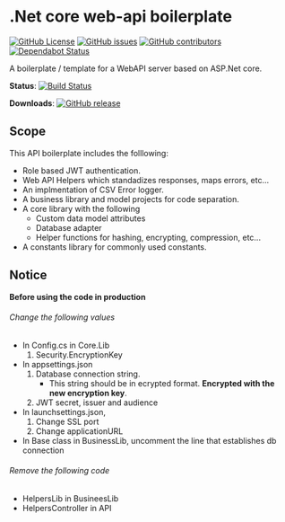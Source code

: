 # .Net core web-api boilerplate

[![GitHub License](https://img.shields.io/github/license/kolappannathan/dotnet-core-web-api-boilerplate.svg?style=flat-square)](#)
[![GitHub issues](https://img.shields.io/github/issues/kolappannathan/dotnet-core-web-api-boilerplate.svg?style=flat-square)](#)
[![GitHub contributors](https://img.shields.io/github/contributors/kolappannathan/dotnet-core-web-api-boilerplate.svg?color=orange&style=flat-square)](#)
[![Dependabot Status](https://api.dependabot.com/badges/status?host=github&repo=kolappannathan/dotnet-core-web-api-boilerplate)](https://dependabot.com)

A boilerplate / template for a WebAPI server based on ASP.Net core.

**Status**: [![Build Status](https://img.shields.io/azure-devops/build/kolappannathan/DotNetCore_Web_API_Boilerplate/4/master.svg?style=flat-square&label=build)](https://dev.azure.com/kolappannathan/DotNetCore_Web_API_Boilerplate/_build/latest?definitionId=4&branchName=master)

**Downloads**: [![GitHub release](https://img.shields.io/github/release/kolappannathan/dotnet-core-web-api-boilerplate.svg?logo=github&style=flat-square)](https://github.com/kolappannathan/dotnet-core-web-api-boilerplate/releases)

## Scope

This API boilerplate includes the folllowing:

 - Role based JWT authentication.
 - Web API Helpers which standadizes responses, maps errors, etc...
 - An implmentation of CSV Error logger.
 - A business library and model projects for code separation.
 - A core library with the following
   - Custom data model attributes
   - Database adapter
   - Helper functions for hashing, encrypting, compression, etc...
 - A constants library for commonly used constants.

## Notice

**Before using the code in production**

###### Change the following values

 - In Config.cs in Core.Lib
    1. Security.EncryptionKey
 - In appsettings.json
    1. Database connection string.
       - This string should be in ecrypted format. **Encrypted with the new encryption key**.
    2. JWT secret, issuer and audience
 - In launchsettings.json,
    1. Change SSL port
    2. Change applicationURL
 - In Base class in BusinessLib, uncomment the line that establishes db connection

###### Remove the following code
 - HelpersLib in BusineesLib
 - HelpersController in API
